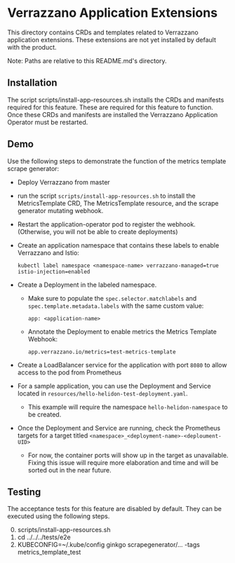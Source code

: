 # Verrazzano Application Extensions

This directory contains CRDs and templates related to Verrazzano application extensions.
These extensions are not yet installed by default with the product.

Note: Paths are relative to this README.md's directory.

## Installation
The script scripts/install-app-resources.sh installs the CRDs and manifests required for this feature.
These are required for this feature to function.
Once these CRDs and manifests are installed the Verrazzano Application Operator must be restarted.

## Demo
Use the following steps to demonstrate the function of the metrics template scrape generator:

- Deploy Verrazzano from master
  
- run the script `scripts/install-app-resources.sh`
  to install the MetricsTemplate CRD, The MetricsTemplate resource, and the scrape generator mutating webhook.
  
- Restart the application-operator pod to register the webhook. 
  (Otherwise, you will not be able to create deployments)
  
- Create an application namespace that contains these labels to enable Verrazzano and Istio:
  
  `kubectl label namespace <namespace-name> verrazzano-managed=true istio-injection=enabled`
  
- Create a Deployment in the labeled namespace. 
  - Make sure to populate the `spec.selector.matchlabels` and `spec.template.metadata.labels` with the same custom value:
  
    `app: <application-name>`
  - Annotate the Deployment to enable metrics the Metrics Template Webhook:
    
    `app.verrazzano.io/metrics=test-metrics-template`
    
- Create a LoadBalancer service for the application with port `8080` to allow access to the pod from Prometheus
  
- For a sample application, you can use the Deployment and Service located in `resources/hello-helidon-test-deployment.yaml`.
  - This example will require the namespace `hello-helidon-namespace` to be created.

- Once the Deployment and Service are running, check the Prometheus targets for a target titled `<namespace>_<deployment-name>-<deploument-UID>`
  - For now, the container ports will show up in the target as unavailable. 
    Fixing this issue will require more elaboration and time and will be sorted out in the near future.
    
## Testing
The acceptance tests for this feature are disabled by default.
They can be executed using the following steps.

0. scripts/install-app-resources.sh
0. cd ../../../tests/e2e
0. KUBECONFIG=~/.kube/config ginkgo scrapegenerator/... -tags metrics_template_test
